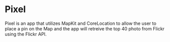 # Pixel
Pixel is an app that utilizes MapKit and CoreLocation to allow the user to place a pin on the Map and the app will retreive the 
top 40 photo from Flickr using the Flickr API.
